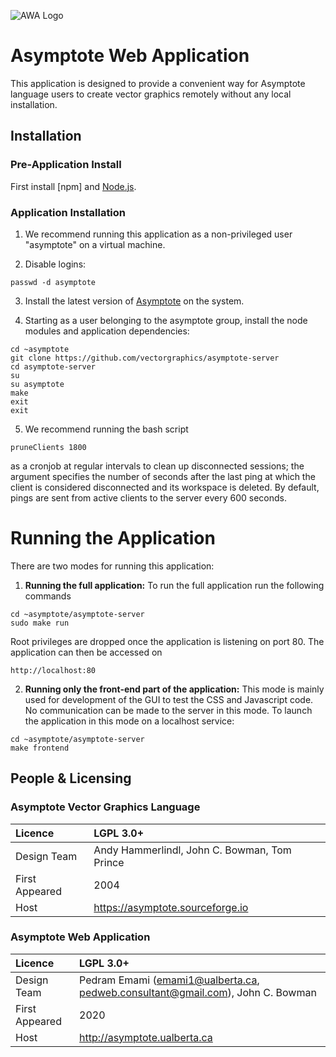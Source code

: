 ![AWA Logo](https://www.dropbox.com/s/imudzrthkd3fbcc/awa.png?raw=true)

# Asymptote Web Application
This application is designed to provide a convenient way for Asymptote
language users to create vector graphics remotely without any local
installation.

## Installation
### Pre-Application Install
First install [npm] and [Node.js](www.nodejs.org).

### Application Installation
1. We recommend running this application as a non-privileged user
"asymptote" on a virtual machine.

2. Disable logins:

```
passwd -d asymptote
```

3. Install the latest version of [Asymptote](https://asymptote.sourceforge.io/)
on the system.

4. Starting as a user belonging to the asymptote group, install the node
modules and application dependencies:

```
cd ~asymptote
git clone https://github.com/vectorgraphics/asymptote-server
cd asymptote-server
su
su asymptote
make
exit
exit
```

5. We recommend running the bash script

```
pruneClients 1800
```
as a cronjob at regular intervals to clean up disconnected sessions;
the argument specifies the number of seconds after the last ping at which
the client is considered disconnected and its workspace is deleted.
By default, pings are sent from active clients to the server every 600
seconds.

# Running the Application
There are two modes for running this application:

1. **Running the full application:** To run the full application run the
    following commands

```
cd ~asymptote/asymptote-server
sudo make run
```

Root privileges are dropped once the application is listening
on port 80. The application can then be accessed on

```
http://localhost:80
```

2. **Running only the front-end part of the application:**
   This mode is mainly used for development of the GUI to test
   the CSS and Javascript code. No communication can be made to
   the server in this mode. To launch the application in this
   mode on a localhost service:

```
cd ~asymptote/asymptote-server
make frontend
```

## People & Licensing

### Asymptote Vector Graphics Language

|Licence       | LGPL 3.0+                                  |
|:-------------|:----------                                 |
|Design Team   |Andy Hammerlindl, John C. Bowman, Tom Prince|
|First Appeared| 2004                                       |
|Host          | https://asymptote.sourceforge.io           |

### Asymptote Web Application

|Licence       | LGPL 3.0+                                                                     |
|:-------------|:------------------------------------------------------------------------------|
|Design Team   | Pedram Emami (emami1@ualberta.ca, pedweb.consultant@gmail.com), John C. Bowman|
|First Appeared| 2020                                                                          |
|Host          | http://asymptote.ualberta.ca                                                  |
